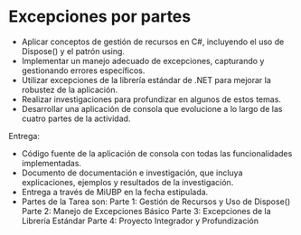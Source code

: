 # Excepciones por partes

- Aplicar conceptos de gestión de recursos en C#, incluyendo el uso de Dispose() y el patrón using. 
- Implementar un manejo adecuado de excepciones, capturando y gestionando errores específicos. 
- Utilizar excepciones de la librería estándar de .NET para mejorar la robustez de la aplicación. 
- Realizar investigaciones para profundizar en algunos de estos temas. 
- Desarrollar una aplicación de consola que evolucione a lo largo de las cuatro partes de la actividad. 

Entrega: 
- Código fuente de la aplicación de consola con todas las funcionalidades implementadas. 
- Documento de documentación e investigación, que incluya explicaciones, ejemplos y resultados de la investigación. 
- Entrega a través de MiUBP en la fecha estipulada. 
- Partes de la Tarea son:
   Parte 1: Gestión de Recursos y Uso de Dispose() 
   Parte 2: Manejo de Excepciones Básico 
   Parte 3: Excepciones de la Librería Estándar 
   Parte 4: Proyecto Integrador y Profundización
